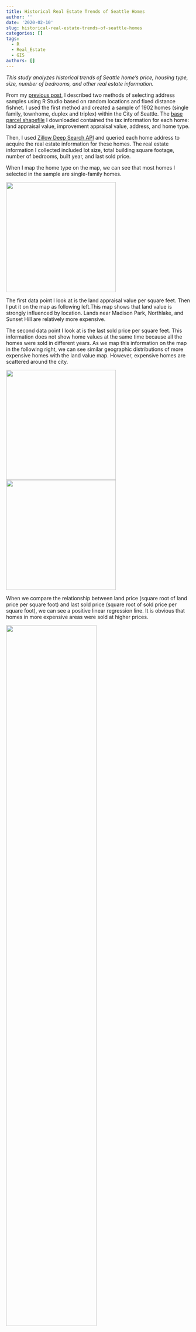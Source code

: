 ```yaml
---
title: Historical Real Estate Trends of Seattle Homes
author: ''
date: '2020-02-10'
slug: historical-real-estate-trends-of-seattle-homes
categories: []
tags:
  - R
  - Real_Estate
  - GIS
authors: []
---
```


*This study analyzes historical trends of Seattle home’s price, housing type, size, number of bedrooms, and other real estate information.*

From my [previous post](/post/two-ways-of-creating-random-address-points-using-rstudio/), I described two methods of selecting address samples using R Studio based on random locations and fixed distance fishnet. I used the first method and created a sample of 1902 homes (single family, townhome, duplex and triplex) within the City of Seattle. The [base parcel shapefile](https://gis-kingcounty.opendata.arcgis.com/datasets/parcels-for-king-county-with-address-with-property-information-parcel-address-area) I downloaded contained the tax information for each home: land appraisal value, improvement appraisal value, address, and home type. 

Then, I used [Zillow Deep Search API](https://www.zillow.com/howto/api/GetSearchResults.htm) and queried each home address to acquire the real estate information for these homes. The real estate information I collected included lot size, total building square footage, number of bedrooms, built year, and last sold price. 

When I map the home type on the map, we can see that most homes I selected in the sample are single-family homes.

<img src="https://github.com/adventuremeng/website_img/blob/master/post/seattle_home/type_location.png?raw=true" alt="" width=300px />



The first data point I look at is the land appraisal value per square feet. Then I put it on the map as following left.This map shows that land value is strongly influenced by location. Lands near Madison Park, Northlake, and Sunset Hill are relatively more expensive.

The second data point I look at is the last sold price per square feet. This information does not show home values at the same time because all the homes were sold in different years. As we map this information on the map in the following right, we can see similar geographic distributions of more expensive homes with the land value map. However, expensive homes are scattered around the city.

<img src="https://github.com/adventuremeng/website_img/blob/master/post/seattle_home/land_location.png?raw=true" alt="" width=300px />
<img src="https://github.com/adventuremeng/website_img/blob/master/post/seattle_home/price_location.png?raw=true" alt="" width=300px />

When we compare the relationship between land price (square root of land price per square foot) and last sold price (square root of sold price per square foot), we can see a positive linear regression line. It is obvious that homes in more expensive areas were sold at higher prices.

<img src="https://github.com/adventuremeng/website_img/blob/master/post/seattle_home/ols.png?raw=true" alt="" width=70% />


Then, I In this and following charts, I include a vertical line in 2014 to show homes built within the last 5 years or so as recently built homes. The following chart shows the count for each home type built in each year. We can see a lot of construction activities for single-family homes in the 1940s and 1950s. In recent years, we see steady increases of homes built.

<img src="https://github.com/adventuremeng/website_img/blob/master/post/seattle_home/type_year.png?raw=true" alt="" width=70%  />


When we look at the average size (building square footage) per year per home type, we can see an increasing trend after 1950: all homes have become larger. Single family homes are much larger than townhouses.

<img src="https://github.com/adventuremeng/website_img/blob/master/post/seattle_home/size_year.png?raw=true" alt="" width=70%  />

Together with the increasing home sizes, the average numbers of bedrooms also increased after 1950. The trend for single-family homes is more accurate due to the larger size of the sample.

<img src="https://github.com/adventuremeng/website_img/blob/master/post/seattle_home/bedroom_year.png?raw=true" alt="" width=70%  />

As an assumption in this study, the improvement price of a home is the difference between the last sold price and the land appraisal value. The following chart shows the relationship between the year built and square root of improvement price. We can see a positive relationship here as well. It indicates that the improvement price of home has become more expensive in time. This might be a result of increasing home size, and increasing construction cost.

<img src="https://github.com/adventuremeng/website_img/blob/master/post/seattle_home/price_year.png?raw=true" alt="" width=70%  />



### Conclusion

According to this sample: 

Seattle homes are getting bigger and bigger with more and more bedrooms; 

Single family is the dominating housing type;

Most homes are built in the 1950s;

Townhomes are built in more recent years;

Home construction and sold prices are more and more expensive;

Homes in more expensive neighborhoods are sold at the highest prices.


*Zillow Disclaimer*


© Zillow, Inc., 2006-2016. Use is subject to [Terms of Use](https://www.zillow.com/corp/Terms.htm)
[What's a Zestimate?](https://www.zillow.com/wikipages/What-is-a-Zestimate/)

